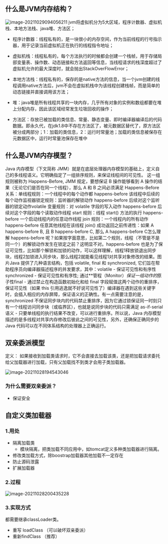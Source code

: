 ## 什么是JVM内存结构？

![image-20211029094056211](https://gitee.com/mayichidoufu/note-image/raw/master/image-20211029094056211.png)
jvm将虚拟机分为5大区域，程序计数器、虚拟机栈、本地方法栈、java堆、方法区；
-   程序计数器：线程私有的，是一块很小的内存空间，作为当前线程的行号指示器，用于记录当前虚拟机正在执行的线程指令地址；
    
-   虚拟机栈：线程私有的，每个方法执行的时候都会创建一个栈帧，用于存储局部变量表、操作数、动态链接和方法返回等信息，当线程请求的栈深度超过了虚拟机允许的最大深度时，就会抛出StackOverFlowError；
    
-   本地方法栈：线程私有的，保存的是native方法的信息，当一个jvm创建的线程调用native方法后，jvm不会在虚拟机栈中为该线程创建栈帧，而是简单的动态链接并直接调用该方法；
    
-   堆：java堆是所有线程共享的一块内存，几乎所有对象的实例和数组都要在堆上分配内存，因此该区域经常发生垃圾回收的操作；
    
-   方法区：存放已被加载的类信息、常量、静态变量、即时编译器编译后的代码数据。即永久代，在jdk1.8中不存在方法区了，被元数据区替代了，原方法区被分成两部分；1：加载的类信息，2：运行时常量池；加载的类信息被保存在元数据区中，运行时常量池保存在堆中
## 什么是JVM内存模型？
Java 内存模型（下文简称 JMM）就是在底层处理器内存模型的基础上，定义自己的多线程语义。它明确指定了一组排序规则，来保证线程间的可见性。
这一组规则被称为 Happens-Before, JMM 规定，要想保证 B 操作能够看到 A 操作的结果（无论它们是否在同一个线程），那么 A 和 B 之间必须满足 Happens-Before 关系：单线程规则：一个线程中的每个动作都 happens-before 该线程中后续的每个动作监视器锁定规则：监听器的解锁动作 happens-before 后续对这个监听器的锁定动作volatile 变量规则：对 volatile 字段的写入动作 happens-before 后续对这个字段的每个读取动作线程 start 规则：线程 start() 方法的执行 happens-before 一个启动线程内的任意动作线程 join 规则：一个线程内的所有动作 happens-before 任意其他线程在该线程 join() 成功返回之前传递性：如果 A happens-before B, 且 B happens-before C, 那么 A happens-before C怎么理解 happens-before 呢？如果按字面意思，比如第二个规则，线程（不管是不是同一个）的解锁动作发生在锁定之前？这明显不对。happens-before 也是为了保证可见性，比如那个解锁和加锁的动作，可以这样理解，线程1释放锁退出同步块，线程2加锁进入同步块，那么线程2就能看见线程1对共享对象修改的结果。图片Java 提供了几种语言结构，包括 volatile, final 和 synchronized, 它们旨在帮助程序员向编译器描述程序的并发要求，其中：volatile - 保证可见性和有序性synchronized - 保证可见性和有序性; 通过**管程（Monitor）*保证一组动作的*原子性final - 通过禁止在构造函数初始化和给 final 字段赋值这两个动作的重排序，保证可见性（如果 this 引用逃逸就不好说可见性了）编译器在遇到这些关键字时，会插入相应的内存屏障，保证语义的正确性。有一点需要注意的是，synchronized 不保证同步块内的代码禁止重排序，因为它通过锁保证同一时刻只有一个线程访问同步块（或临界区），也就是说同步块的代码只需满足 as-if-serial 语义 - 只要单线程的执行结果不改变，可以进行重排序。所以说，Java 内存模型描述的是多线程对共享内存修改后彼此之间的可见性，另外，还确保正确同步的 Java 代码可以在不同体系结构的处理器上正确运行。

## 双亲委派模型

定义： 如果接收到加载类请求时，它不会直接去加载该类，还是把加载请求委托给父加载器进行加载，只有父加载找不到类才会用子类加载器。

![image-20211028194543046](https://gitee.com/mayichidoufu/note-image/raw/master/image-20211028194543046.png)

###  为什么需要双亲委派？

+ 保证安全

## 自定义类加载器

 ### 1.用处

+ 隔离加载类
  + 模块隔离，把类加载不同应用中，如tomcat定义多种类加载器进行隔离。
+ 修改类加载方式，除boostrap加载器其他加载不一定存在
+ 防止源码泄露
+ 扩展加载器

 ### 2.过程

![image-20211028200435228](https://gitee.com/mayichidoufu/note-image/raw/master/image-20211028200435228.png)

### 3.实现方式

  都需要继承classLoader类。

+ 重写 loadClass （可以破坏双亲委派）
+ 重新findClass （推荐）

